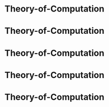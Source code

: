 # Theory-of-Computation
# Theory-of-Computation
# Theory-of-Computation
# Theory-of-Computation
# Theory-of-Computation
